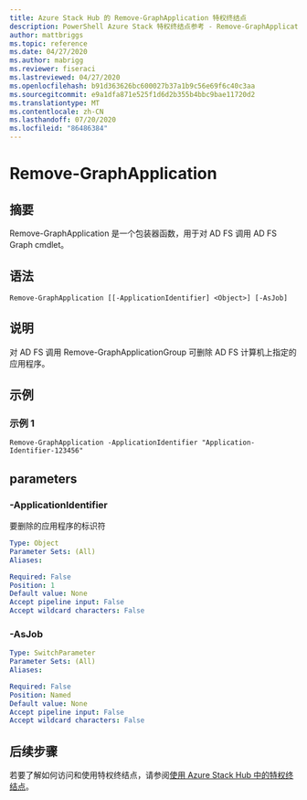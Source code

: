 ```yaml
---
title: Azure Stack Hub 的 Remove-GraphApplication 特权终结点
description: PowerShell Azure Stack 特权终结点参考 - Remove-GraphApplication
author: mattbriggs
ms.topic: reference
ms.date: 04/27/2020
ms.author: mabrigg
ms.reviewer: fiseraci
ms.lastreviewed: 04/27/2020
ms.openlocfilehash: b91d363626bc600027b37a1b9c56e69f6c40c3aa
ms.sourcegitcommit: e9a1dfa871e525f1d6d2b355b4bbc9bae11720d2
ms.translationtype: MT
ms.contentlocale: zh-CN
ms.lasthandoff: 07/20/2020
ms.locfileid: "86486384"
---
```

# <a name="remove-graphapplication"></a>Remove-GraphApplication

## <a name="synopsis"></a>摘要
Remove-GraphApplication 是一个包装器函数，用于对 AD FS 调用 AD FS Graph cmdlet。

## <a name="syntax"></a>语法

```
Remove-GraphApplication [[-ApplicationIdentifier] <Object>] [-AsJob]
```

## <a name="description"></a>说明
对 AD FS 调用 Remove-GraphApplicationGroup 可删除 AD FS 计算机上指定的应用程序。

## <a name="examples"></a>示例

### <a name="example-1"></a>示例 1
```
Remove-GraphApplication -ApplicationIdentifier "Application-Identifier-123456"
```

## <a name="parameters"></a>parameters

### <a name="-applicationidentifier"></a>-ApplicationIdentifier
要删除的应用程序的标识符

```yaml
Type: Object
Parameter Sets: (All)
Aliases:

Required: False
Position: 1
Default value: None
Accept pipeline input: False
Accept wildcard characters: False
```

### <a name="-asjob"></a>-AsJob


```yaml
Type: SwitchParameter
Parameter Sets: (All)
Aliases:

Required: False
Position: Named
Default value: None
Accept pipeline input: False
Accept wildcard characters: False
```

## <a name="next-steps"></a>后续步骤

若要了解如何访问和使用特权终结点，请参阅[使用 Azure Stack Hub 中的特权终结点](../../operator/azure-stack-privileged-endpoint.md)。
